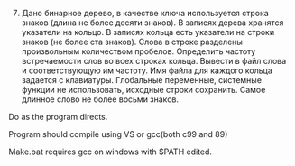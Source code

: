 ﻿7. Дано бинарное дерево, в качестве ключа используется строка знаков (длина не более десяти знаков). В записях дерева хранятся
указатели на кольцо. В записях кольца есть указатели на строки знаков (не более ста знаков). Слова в строке разделены произвольным количеством пробелов. Определить частоту встречаемости слов во всех строках кольца. Вывести в файл слова и соответствующую им частоту. Имя файла для каждого кольца задается с клавиатуры. Глобальные переменные, системные функции не использовать, исходные строки сохранить. Самое длинное слово не более восьми знаков.


Do as the program directs. 

Program should compile using VS or gcc(both c99 and 89)

Make.bat requires gcc on windows with $PATH edited.
